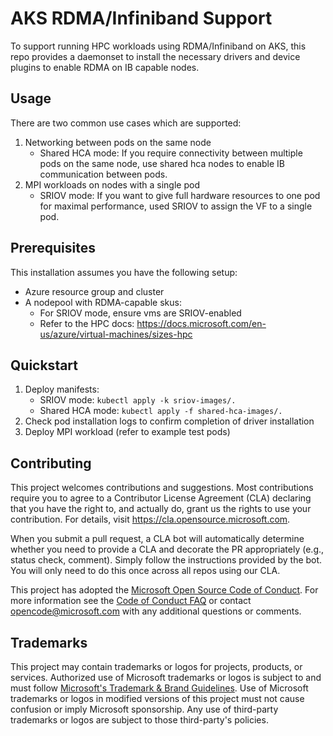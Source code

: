 # AKS RDMA/Infiniband Support
To support running HPC workloads using RDMA/Infiniband on AKS, this repo provides a daemonset to install the necessary drivers and device plugins to enable RDMA on IB capable nodes. 


## Usage
There are two common use cases which are supported:
1. Networking between pods on the same node
    - Shared HCA mode: If you require connectivity between multiple pods on the same node, use shared hca nodes to enable IB communication between pods. 
2. MPI workloads on nodes with a single pod
    - SRIOV mode: If you want to give full hardware resources to one pod for maximal performance, used SRIOV to assign the VF to a single pod. 

## Prerequisites
This installation assumes you have the following setup:
- Azure resource group and cluster
- A nodepool with RDMA-capable skus:
    - For SRIOV mode, ensure vms are SRIOV-enabled
    - Refer to the HPC docs: https://docs.microsoft.com/en-us/azure/virtual-machines/sizes-hpc

## Quickstart
1. Deploy manifests:
    - SRIOV mode: `kubectl apply -k sriov-images/.`
    - Shared HCA mode: `kubectl apply -f shared-hca-images/.`
2. Check pod installation logs to confirm completion of driver installation
3. Deploy MPI workload (refer to example test pods)

## Contributing

This project welcomes contributions and suggestions.  Most contributions require you to agree to a
Contributor License Agreement (CLA) declaring that you have the right to, and actually do, grant us
the rights to use your contribution. For details, visit https://cla.opensource.microsoft.com.

When you submit a pull request, a CLA bot will automatically determine whether you need to provide
a CLA and decorate the PR appropriately (e.g., status check, comment). Simply follow the instructions
provided by the bot. You will only need to do this once across all repos using our CLA.

This project has adopted the [Microsoft Open Source Code of Conduct](https://opensource.microsoft.com/codeofconduct/).
For more information see the [Code of Conduct FAQ](https://opensource.microsoft.com/codeofconduct/faq/) or
contact [opencode@microsoft.com](mailto:opencode@microsoft.com) with any additional questions or comments.

## Trademarks

This project may contain trademarks or logos for projects, products, or services. Authorized use of Microsoft 
trademarks or logos is subject to and must follow 
[Microsoft's Trademark & Brand Guidelines](https://www.microsoft.com/en-us/legal/intellectualproperty/trademarks/usage/general).
Use of Microsoft trademarks or logos in modified versions of this project must not cause confusion or imply Microsoft sponsorship.
Any use of third-party trademarks or logos are subject to those third-party's policies.
